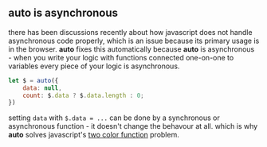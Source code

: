 
## auto is asynchronous

there has been discussions recently about how javascript
does not handle asynchronous code properly, which is an
issue because its primary usage is in the browser.
**auto** fixes this automatically because **auto**
is asynchronous - when you write your logic with
functions connected one-on-one to variables
every piece of your logic is asynchronous.

```js
let $ = auto({
    data: null,
    count: $.data ? $.data.length : 0;
})
```

setting `data` with `$.data = ...` can be done
by a synchronous or asynchronous function - it
doesn't change the behavour at all. which is why
**auto** solves javascript's [two color function](https://journal.stuffwithstuff.com/2015/02/01/what-color-is-your-function/)
problem.